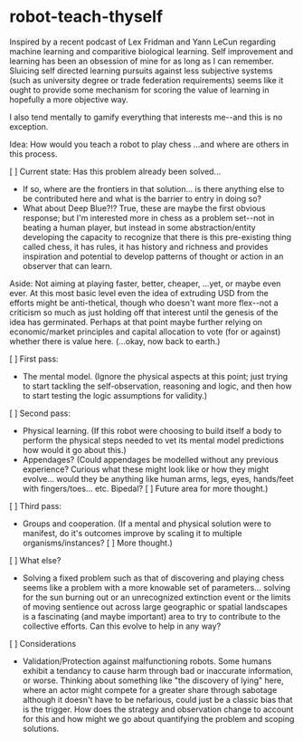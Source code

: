 # robot-teach-thyself

Inspired by a recent podcast of Lex Fridman and Yann LeCun regarding machine learning and comparitive biological learning. Self improvement and learning has been an obsession of mine for as long as I can remember. Sluicing self directed learning pursuits against less subjective systems (such as university degree or trade federation requirements) seems like it ought to provide some mechanism for scoring the value of learning in hopefully a more objective way. 

I also tend mentally to gamify everything that interests me--and this is no exception. 

Idea: How would you teach a robot to play chess ...and where are others in this process. 

[ ] Current state: Has this problem already been solved... 
* If so, where are the frontiers in that solution... is there anything else to be contributed here and what is the barrier to entry in doing so?
* What about Deep Blue?!? True, these are maybe the first obvious response; but I'm interested more in chess as a problem set--not in beating a human player, but instead in some abstraction/entity developing the capacity to recognize that there is this pre-existing thing called chess, it has rules, it has history and richness and provides inspiration and potential to develop patterns of thought or action in an observer that can learn. 

Aside: Not aiming at playing faster, better, cheaper, ...yet, or maybe even ever. At this most basic level even the idea of extruding USD from the efforts might be anti-thetical, though who doesn't want more flex--not a criticism so much as just holding off that interest until the genesis of the idea has germinated. Perhaps at that point maybe further relying on economic/market principles and capital allocation to vote (for or against) whether there is value here. (...okay, now back to earth.)
  
[ ] First pass:
* The mental model. (Ignore the physical aspects at this point; just trying to start tackling the self-observation, reasoning and logic, and then how to start testing the logic assumptions for validity.)

[ ] Second pass:
* Physical learning. (If this robot were choosing to build itself a body to perform the physical steps needed to vet its mental model predictions how would it go about this.)
* Appendages? (Could appendages be modelled without any previous experience? Curious what these might look like or how they might evolve... would they be anything like human arms, legs, eyes, hands/feet with fingers/toes... etc. Bipedal? [ ] Future area for more thought.)

[ ] Third pass:
* Groups and cooperation. (If a mental and physical solution were to manifest, do it's outcomes improve by scaling it to multiple organisms/instances? [ ] More thought.)

[ ] What else? 
* Solving a fixed problem such as that of discovering and playing chess seems like a problem with a more knowable set of parameters... solving for the sun burning out or an unrecognized extinction event or the limits of moving sentience out across large geographic or spatial landscapes is a fascinating (and maybe important) area to try to contribute to the collective efforts. Can this evolve to help in any way?

[ ] Considerations
* Validation/Protection against malfunctioning robots. Some humans exhibit a tendancy to cause harm through bad or inaccurate information, or worse. Thinking about something like "the discovery of lying" here, where an actor might compete for a greater share through sabotage although it doesn't have to be nefarious, could just be a classic bias that is the trigger. How does the strategy and observation change to account for this and how might we go about quantifying the problem and scoping solutions.
